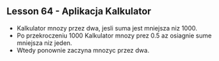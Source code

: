 ## Lesson 64 - Aplikacja Kalkulator
* Kalkulator mnozy przez dwa, jesli suma jest mniejsza niz 1000.
* Po przekroczeniu 1000 Kalkulator mnozy prez 0.5 az osiagnie sume mniejsza niz jeden. 
* Wtedy ponownie zaczyna mnozyc przez dwa.